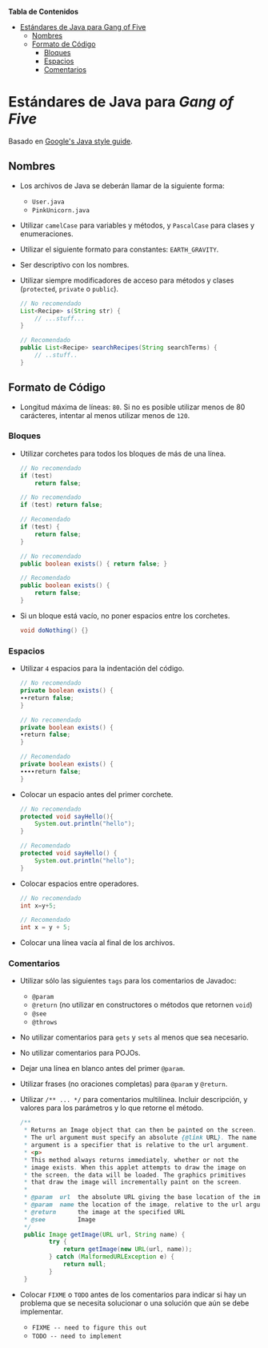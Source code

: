 **Tabla de Contenidos**

- [Estándares de Java para Gang of Five](#est%C3%A1ndares-de-java-para-gang-of-five)
	- [Nombres](#nombres)
	- [Formato de Código](#formato-de-c%C3%B3digo)
		- [Bloques](#bloques)
		- [Espacios](#espacios)
		- [Comentarios](#comentarios)

# Estándares de Java para *Gang of Five*

Basado en [Google's Java style guide](http://google-styleguide.googlecode.com/svn/trunk/javaguide.html).

## Nombres
 - Los archivos de Java se deberán llamar de la siguiente forma:
   - `User.java`
   - `PinkUnicorn.java`
 - Utilizar `camelCase` para variables y métodos, y `PascalCase` para clases y enumeraciones.
 - Utilizar el siguiente formato para constantes: `EARTH_GRAVITY`.
 - Ser descriptivo con los nombres.
 - Utilizar siempre modificadores de acceso para métodos y clases (`protected`, `private` o `public`).

    ~~~java
    // No recomendado
    List<Recipe> s(String str) {
        // ...stuff...
    }

    // Recomendado
    public List<Recipe> searchRecipes(String searchTerms) {
        // ..stuff..
    }

## Formato de Código
 - Longitud máxima de líneas: `80`. Si no es posible utilizar menos de 80 carácteres, intentar
   al menos utilizar menos de `120`.

### Bloques
 - Utilizar corchetes para todos los bloques de más de una línea.

    ~~~java
    // No recomendado
    if (test)
        return false;

    // No recomendado
    if (test) return false;

    // Recomendado
    if (test) {
        return false;
    }

    // No recomendado
    public boolean exists() { return false; }

    // Recomendado
    public boolean exists() {
        return false;
    }
    ~~~
 - Si un bloque está vacío, no poner espacios entre los corchetes.

    ~~~java
    void doNothing() {}
    ~~~

### Espacios
 - Utilizar `4` espacios para la indentación del código.

    ~~~java
    // No recomendado
    private boolean exists() {
    ∙∙return false;
    }

    // No recomendado
    private boolean exists() {
    ∙return false;
    }

    // Recomendado
    private boolean exists() {
    ∙∙∙∙return false;
    }
    ~~~

 - Colocar un espacio antes del primer corchete.

    ~~~java
    // No recomendado
    protected void sayHello(){
        System.out.println("hello");
    }

    // Recomendado
    protected void sayHello() {
        System.out.println("hello");
    }
    ~~~

 - Colocar espacios entre operadores.
    ~~~java
    // No recomendado
    int x=y+5;

    // Recomendado
    int x = y + 5;
    ~~~

 - Colocar una línea vacía al final de los archivos.

### Comentarios
 - Utilizar sólo las siguientes `tags` para los comentarios de Javadoc:
   - `@param`
   - `@return` (no utilizar en constructores o métodos que retornen `void`)
   - `@see`
   - `@throws`

 - No utilizar comentarios para `gets` y `sets` al menos que sea necesario.
 - No utilizar comentarios para POJOs.
 - Dejar una línea en blanco antes del primer `@param`.
 - Utilizar frases (no oraciones completas) para `@param` y `@return`.

 - Utilizar `/** ... */` para comentarios multilínea. Incluir descripción, y valores para
   los parámetros y lo que retorne el método.

    ~~~java
    /**
     * Returns an Image object that can then be painted on the screen. 
     * The url argument must specify an absolute {@link URL}. The name
     * argument is a specifier that is relative to the url argument. 
     * <p>
     * This method always returns immediately, whether or not the 
     * image exists. When this applet attempts to draw the image on
     * the screen, the data will be loaded. The graphics primitives 
     * that draw the image will incrementally paint on the screen. 
     *
     * @param  url  the absolute URL giving the base location of the image
     * @param  name the location of the image, relative to the url argument
     * @return      the image at the specified URL
     * @see         Image
     */
     public Image getImage(URL url, String name) {
            try {
                return getImage(new URL(url, name));
            } catch (MalformedURLException e) {
                return null;
            }
     }
    ~~~

 - Colocar `FIXME` o `TODO` antes de los comentarios para indicar si hay un problema
   que se necesita solucionar o una solución que aún se debe implementar.
   - `FIXME -- need to figure this out`
   - `TODO -- need to implement`
